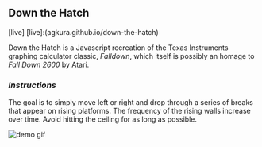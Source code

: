 ## Down the Hatch
[live]
[live]:(agkura.github.io/down-the-hatch)

Down the Hatch is a Javascript recreation of the Texas Instruments graphing calculator classic, *Falldown*, which itself is possibly an homage to *Fall Down 2600* by Atari.

### *Instructions*
The goal is to simply move left or right and drop through a series of breaks that appear on rising platforms.  The frequency of the rising walls increase over time.  Avoid hitting the ceiling for as long as possible.

![demo gif]("./assets/demo.gif")
